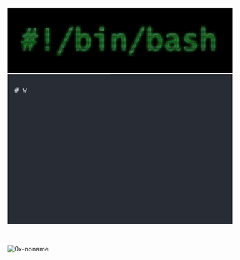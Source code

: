 ![alt text](https://raw.githubusercontent.com/0x-noname/0x-noname/main/bbash.png)
<br>
![alt text](https://raw.githubusercontent.com/0x-noname/0x-noname/main/rdme.gif)


<br>
<p align="left"> <img src="https://komarev.com/ghpvc/?username=0x-noname&label=Profile%20views&color=0e75b6&style=flat" alt="0x-noname" /> </p>
